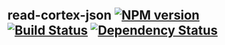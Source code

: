 # read-cortex-json [![NPM version](https://badge.fury.io/js/read-cortex-json.png)](http://badge.fury.io/js/read-cortex-json) [![Build Status](https://travis-ci.org/kaelzhang/node-read-cortex-json.png?branch=master)](https://travis-ci.org/kaelzhang/node-read-cortex-json) [![Dependency Status](https://gemnasium.com/kaelzhang/node-read-cortex-json.png)](https://gemnasium.com/kaelzhang/node-read-cortex-json)
